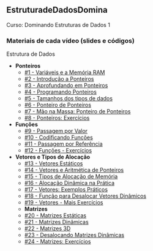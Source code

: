 ## EstruturadeDadosDomina
 Curso: Dominando Estruturas de Dados 1
 ### Materiais de cada vídeo (slides e códigos)
 Estrutura de Dados
 - **Ponteiros**
   - [#1 - Variáveis e a Memória RAM](https://github.com/GersonESantos/EstruturadeDadosDomina/blob/main/variaveis-e-memoria/codes/variaveis-e-memoria.c)
   - [#2 - Introdução a Ponteiros](https://github.com/GersonESantos/EstruturadeDadosDomina/tree/main/ponteiro)
   - [#3 - Aprofundando em Ponteiros](https://github.com/GersonESantos/EstruturadeDadosDomina/tree/main/ponteiro)
   - [#4 - Programando Ponteiros](https://github.com/GersonESantos/EstruturadeDadosDomina/tree/main/ponteiro)
   - [#5 - Tamanhos dos tipos de dados](https://github.com/GersonESantos/EstruturadeDadosDomina/tree/main/ponteiro)
   - [#6 - Ponteiro de Ponteiros](https://github.com/GersonESantos/EstruturadeDadosDomina/tree/main/ponteiro)
   - [#7 - Mão na Massa: Ponteiro de Ponteiros](https://github.com/GersonESantos/EstruturadeDadosDomina/tree/main/ponteiro)
   - [#8 - Ponteiros: Exercícios](https://github.com/GersonESantos/EstruturadeDadosDomina/tree/main/ponteiro)
 - **Funções**
   - [#9 - Passagem por Valor](https://github.com/GersonESantos/EstruturadeDadosDomina/tree/main/fun%C3%A7oes)
   - [#10 - Codificando Funções](https://github.com/GersonESantos/EstruturadeDadosDomina/tree/main/fun%C3%A7oes)
   - [#11 - Passagem por Referência](https://github.com/GersonESantos/EstruturadeDadosDomina/tree/main/fun%C3%A7oes)
   - [#12 - Funções - Exercícios](https://github.com/GersonESantos/EstruturadeDadosDomina/tree/main/fun%C3%A7oes)
- **Vetores e Tipos de Alocação**
  - [#13 - Vetores Estáticos](https://github.com/GersonESantos/EstruturadeDadosDomina/tree/main/vetores-e-tipos-de-alocacao)
  - [#14 - Vetores e Aritmética de Ponteiros](https://github.com/GersonESantos/EstruturadeDadosDomina/tree/main/vetores-e-tipos-de-alocacao)
  - [#15 - Tipos de Alocação de Memória](https://github.com/GersonESantos/EstruturadeDadosDomina/tree/main/vetores-e-tipos-de-alocacao)
  - [#16 - Alocação Dinâmica na Prática](https://github.com/GersonESantos/EstruturadeDadosDomina/tree/main/vetores-e-tipos-de-alocacao)
  - [#17 - Vetores: Exemplos Práticos](https://github.com/GersonESantos/EstruturadeDadosDomina/tree/main/vetores-e-tipos-de-alocacao)
  - [#18 - Função para Desalocar Vetores Dinâmicos](https://github.com/GersonESantos/EstruturadeDadosDomina/tree/main/vetores-e-tipos-de-alocacao)
  - [#19 - Vetores - Mais Exercícios](https://github.com/GersonESantos/EstruturadeDadosDomina/tree/main/vetores-e-tipos-de-alocacao)
  - **Matrizes**
  - [#20 - Matrizes Estáticas](https://github.com/GersonESantos/EstruturadeDadosDomina/tree/main/matrizes)
  - [#21 - Matrizes Dinâmicas](https://github.com/GersonESantos/EstruturadeDadosDomina/tree/main/matrizes)
  - [#22 - Matrizes 3D](https://github.com/GersonESantos/EstruturadeDadosDomina/tree/main/matrizes)
  - [#23 - Desalocando Matrizes Dinâmicas](https://github.com/GersonESantos/EstruturadeDadosDomina/tree/main/matrizes)
  - [#24 - Matrizes: Exercícios](https://github.com/GersonESantos/EstruturadeDadosDomina/tree/main/matrizes)
